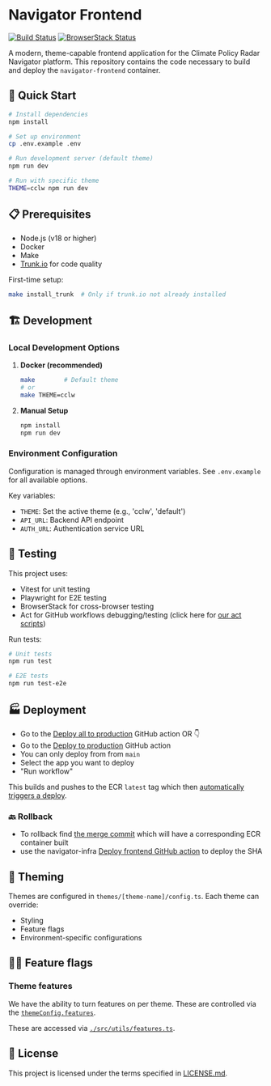 # Navigator Frontend

[![Build Status](https://github.com/climatepolicyradar/navigator-frontend/workflows/CI/badge.svg)](https://github.com/climatepolicyradar/navigator-frontend/actions)
[![BrowserStack Status](https://automate.browserstack.com/badge.svg?badge_key=YOUR_BADGE_KEY)](https://automate.browserstack.com/public-build/YOUR_BADGE_KEY)

A modern, theme-capable frontend application for the Climate Policy Radar Navigator
platform. This repository contains the code necessary to build and deploy the
`navigator-frontend` container.

## 🚀 Quick Start

```bash
# Install dependencies
npm install

# Set up environment
cp .env.example .env

# Run development server (default theme)
npm run dev

# Run with specific theme
THEME=cclw npm run dev
```

## 📋 Prerequisites

- Node.js (v18 or higher)
- Docker
- Make
- [Trunk.io](https://trunk.io) for code quality

First-time setup:

```bash
make install_trunk  # Only if trunk.io not already installed
```

## 🏗️ Development

### Local Development Options

1. **Docker (recommended)**

   ```bash
   make        # Default theme
   # or
   make THEME=cclw
   ```

2. **Manual Setup**

   ```bash
   npm install
   npm run dev
   ```

### Environment Configuration

Configuration is managed through environment variables. See `.env.example` for all
available options.

Key variables:

- `THEME`: Set the active theme (e.g., 'cclw', 'default')
- `API_URL`: Backend API endpoint
- `AUTH_URL`: Authentication service URL

## 🧪 Testing

This project uses:

- Vitest for unit testing
- Playwright for E2E testing
- BrowserStack for cross-browser testing
- Act for GitHub workflows debugging/testing (click here for [our act scripts](.github/workflows/scripts/))

Run tests:

```bash
# Unit tests
npm run test

# E2E tests
npm run test-e2e
```

## 🏭 Deployment

- Go to the [Deploy all to production](https://github.com/climatepolicyradar/navigator-frontend/actions/workflows/deploy-all-production.yml)
  GitHub action OR 👇
- Go to the [Deploy to production](https://github.com/climatepolicyradar/navigator-frontend/actions/workflows/deploy-production.yml)
  GitHub action
- You can only deploy from from `main`
- Select the app you want to deploy
- "Run workflow"

This builds and pushes to the ECR `latest` tag which then
[automatically triggers a deploy](https://docs.aws.amazon.com/apprunner/latest/dg/manage-deploy.html).

### 🔙 Rollback

- To rollback find [the merge commit](https://github.com/climatepolicyradar/navigator-frontend/commits/main/)
  which will have a corresponding ECR container built
- use the navigator-infra [Deploy frontend GitHub action](https://github.com/climatepolicyradar/navigator-infra/actions/workflows/deploy-frontend.yml)
  to deploy the SHA

## 🎨 Theming

Themes are configured in `themes/[theme-name]/config.ts`. Each theme can override:

- Styling
- Feature flags
- Environment-specific configurations

## 🏴‍☠️ Feature flags

### Theme features

We have the ability to turn features on per theme. These are controlled via the
[`themeConfig.features`](./src/types/themeConfig.ts#l75).

These are accessed via [`./src/utils/features.ts`](./src/utils/features.ts).

## 📜 License

This project is licensed under the terms specified in [LICENSE.md](LICENSE.md).
